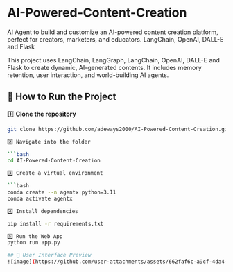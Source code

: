# AI-Powered-Content-Creation
AI Agent to build and customize an AI-powered content creation platform, perfect for creators, marketers, and educators. LangChain, OpenAI, DALL-E and Flask

This project uses LangChain, LangGraph, LangChain, OpenAI, DALL-E and Flask to create dynamic, AI-generated contents.
It includes memory retention, user interaction, and world-building AI agents.


## 🔹 How to Run the Project

1️⃣ **Clone the repository**  
```bash
git clone https://github.com/adeways2000/AI-Powered-Content-Creation.git

2️⃣ Navigate into the folder

```bash
cd AI-Powered-Content-Creation

3️⃣ Create a virtual environment

```bash
conda create --n agentx python=3.11
conda activate agentx

4️⃣ Install dependencies

pip install -r requirements.txt

5️⃣ Run the Web App
python run app.py

## 🎨 User Interface Preview
![image](https://github.com/user-attachments/assets/662faf6c-a9cf-4da4-8fb6-6fb070748f12)
